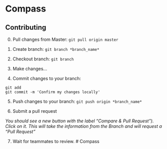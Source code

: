 # Compass

## Contributing

0. Pull changes from Master: `git pull origin master` 

1. Create branch: `git branch *branch_name*`

2. Checkout branch: `git branch`

3. Make changes...

4. Commit changes to your branch:
```
git add
git commit -m 'Confirm my changes locally'
```
5. Push changes to your branch: `git push origin *branch_name*`

6. Submit a pull request

_You should see a new button with the label “Compare & Pull Request”). Click on it. This will take the information from the Branch and will request a “Pull Request”_

7. Wait for teammates to review. # Compass

